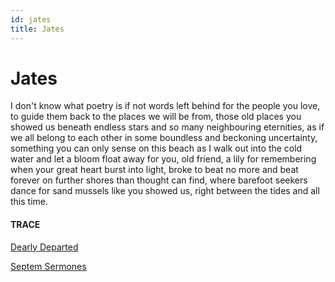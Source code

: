 ```yaml
---
id: jates
title: Jates
---
```


# Jates

I don't know what poetry is 
if not words left behind 
for the people you love, 
to guide them back
to the places we will be from, 
those old places you showed us 
beneath endless stars
and so many neighbouring eternities,
as if we all belong to each other 
in some boundless and beckoning uncertainty,
something you can only sense on this beach
as I walk out into the cold water 
and let a bloom float away for you, 
old friend, a lily for remembering
when your great heart burst into light,
broke to beat no more and beat forever 
on further shores than thought can find,
where barefoot seekers dance 
for sand mussels like you showed us,
right between the tides and 
all this time.


#### TRACE

[Dearly Departed](https://www.youtube.com/watch?v=F3jk3pflofk&t=64 "Shakey Graves and Esme Patterson")

[Septem Sermones](http://gnosis.org/library/7Sermons.htm)